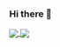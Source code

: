 ### Hi there 👋

<a href="https://github.com/Djura22/github-readme-stats">
  <img align="center" src="https://github-readme-stats.vercel.app/api?username=Djura22&count_private=true&show_icons=true&show_icons=true&theme=tokyonight" />
</a>
<a href="https://github.com/Djura22/github-readme-stats">
  <img align="center" src="https://github-readme-stats.vercel.app/api/top-langs/?username=Djura22&layout=compact" />
</a>

<!--
**Djura22/Djura22** is a ✨ _special_ ✨ repository because its `README.md` (this file) appears on your GitHub profile.

Here are some ideas to get you started:

- 🔭 I’m currently working on ...
- 🌱 I’m currently learning ...
- 👯 I’m looking to collaborate on ...
- 🤔 I’m looking for help with ...
- 💬 Ask me about ...
- 📫 How to reach me: ...
- 😄 Pronouns: ...
- ⚡ Fun fact: ...
-->

